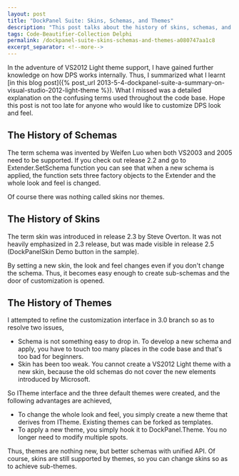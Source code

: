 ```yaml
---
layout: post
title: "DockPanel Suite: Skins, Schemas, and Themes"
description: "This post talks about the history of skins, schemas, and themes in DockPanel Suite."
tags: Code-Beautifier-Collection Delphi
permalink: /dockpanel-suite-skins-schemas-and-themes-a080747aa1c8
excerpt_separator: <!--more-->
---
```

In the adventure of VS2012 Light theme support, I have gained further knowledge on how DPS works internally. Thus, I summarized what I learnt [in this blog post]({% post_url 2013-5-4-dockpanel-suite-a-summary-on-visual-studio-2012-light-theme %}). What I missed was a detailed explanation on the confusing terms used throughout the code base. Hope this post is not too late for anyone who would like to customize DPS look and feel.
<!--more-->

## The History of Schemas

The term schema was invented by Weifen Luo when both VS2003 and 2005 need to be supported. If you check out release 2.2 and go to Extender.SetSchema function you can see that when a new schema is applied, the function sets three factory objects to the Extender and the whole look and feel is changed.

Of course there was nothing called skins nor themes.

## The History of Skins

The term skin was introduced in release 2.3 by Steve Overton. It was not heavily emphasized in 2.3 release, but was made visible in release 2.5 (DockPanelSkin Demo button in the sample).

By setting a new skin, the look and feel changes even if you don't change the schema. Thus, it becomes easy enough to create sub-schemas and the door of customization is opened.

## The History of Themes

I attempted to refine the customization interface in 3.0 branch so as to resolve two issues,

* Schema is not something easy to drop in. To develop a new schema and apply, you have to touch too many places in the code base and that's too bad for beginners.
* Skin has been too weak. You cannot create a VS2012 Light theme with a new skin, because the old schemas do not cover the new elements introduced by Microsoft.

So ITheme interface and the three default themes were created, and the following advantages are achieved,

* To change the whole look and feel, you simply create a new theme that derives from ITheme. Existing themes can be forked as templates.
* To apply a new theme, you simply hook it to DockPanel.Theme. You no longer need to modify multiple spots.

Thus, themes are nothing new, but better schemas with unified API. Of course, skins are still supported by themes, so you can change skins so as to achieve sub-themes.
